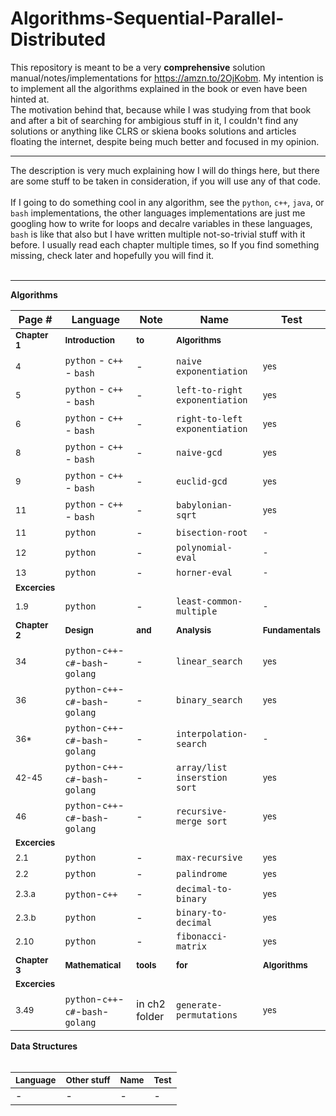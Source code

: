 # Algorithms-Sequential-Parallel-Distributed

This repository is meant to be a very **comprehensive** solution manual/notes/implementations for https://amzn.to/2OjKobm. My intention is to implement all the algorithms explained in the book or even have been hinted at.</br>
The motivation behind that, because while I was studying from that book and after a bit of searching for ambigious stuff in it, I couldn't find any solutions or anything like CLRS or skiena books solutions and articles floating the internet, despite being much better and focused in my opinion.</br>

----

The description is very much explaining how I will do things here, but there are some stuff to be taken in consideration, if you will use any of that code.</br></br> If I going to do something cool in any algorithm, see the `python`, `c++`, `java`, or `bash` implementations, the other languages implementations are just me googling how to write for loops and decalre variables in these languages, `bash` is like that also but I have written multiple not-so-trivial stuff with it before. I usually read each chapter multiple times, so If you find something missing, check later and hopefully you will find it.</br></br>

----

<b>Algorithms</b></br>

|**Page #**|**Language**|**Note**|**Name**|**Test**|
|---|---|---|---|---|
|<sup>**Chapter 1**</sup>|<sup>**Introduction**</sup>|<sup>**to**</sup>|<sup>**Algorithms**</sup>||
| <sup>4</sup> |`python` - `c++` - `bash`|-|`naive exponentiation`|<sup>yes</sup>|
| <sup>5</sup> |`python` - `c++` - `bash`|-|`left-to-right exponentiation`|<sup>yes</sup>|
| <sup>6</sup> |`python` - `c++` - `bash`|-|`right-to-left exponentiation`|<sup>yes</sup>|
| <sup>8</sup> |`python` - `c++` - `bash`|-|`naive-gcd`|<sup>yes</sup>|
| <sup>9</sup> |`python` - `c++` - `bash`|-|`euclid-gcd`|<sup>yes</sup>|
| <sup>11</sup> |`python` - `c++` - `bash`|-|`babylonian-sqrt`|<sup>yes</sup>|
| <sup>11</sup> |`python`|-|`bisection-root`|<sup>-</sup>|
| <sup>12</sup> |`python`|-|`polynomial-eval`|<sup>-</sup>|
| <sup>13</sup> |`python`|-|`horner-eval`|<sup>-</sup>|
|<sup>**Excercies**</sup>|||||
| <sup>1.9</sup> |`python`|-|`least-common-multiple`|<sup>-</sup>|
|<sup>**Chapter 2**</sup>|<sup>**Design**</sup>|<sup>**and**</sup>|<sup>**Analysis**</sup>|<sup>**Fundamentals**</sup>|
|<sup>34</sup>|`python`-`c++`-`c#`-`bash`-`golang`|-|`linear_search`|<sup>yes</sup>|
|<sup>36</sup>|`python`-`c++`-`c#`-`bash`-`golang`|-|`binary_search`|<sup>yes</sup>|
|<sup>36*</sup>|`python`-`c++`-`c#`-`bash`-`golang`|-|`interpolation-search`|<sup>-</sup>|
|<sup>42-45</sup>|`python`-`c++`-`c#`-`bash`-`golang`|-|`array/list inserstion sort`|<sup>yes</sup>|
|<sup>46</sup>|`python`-`c++`-`c#`-`bash`-`golang`|-|`recursive-merge sort`|<sup>yes</sup>|
|<sup>**Excercies**</sup>|||||
| <sup>2.1</sup> |`python`|-|`max-recursive`|<sup>yes</sup>|
| <sup>2.2</sup> |`python`|-|`palindrome`|<sup>yes</sup>|
| <sup>2.3.a</sup> |`python`-`c++`|-|`decimal-to-binary`|<sup>yes</sup>|
| <sup>2.3.b</sup> |`python`|-|`binary-to-decimal`|<sup>yes</sup>|
| <sup>2.10</sup> |`python`|-|`fibonacci-matrix`|<sup>yes</sup>|
|<sup>**Chapter 3**</sup>|<sup>**Mathematical**</sup>|<sup>**tools**</sup>|<sup>**for**</sup>|<sup>**Algorithms**</sup>|
|<sup>**Excercies**</sup>|||||
| <sup>3.49</sup> |`python`-`c++`-`c#`-`bash`-`golang`|in ch2 folder|`generate-permutations`|<sup>yes</sup>|


<b>Data Structures</b></br></br>

|<sup>**Language**</sup>|<sup>**Other stuff**</sup>|<sup>**Name**</sup>|<sup>**Test**</sup>|
|---|---|---|---|
| - |-|-|-|